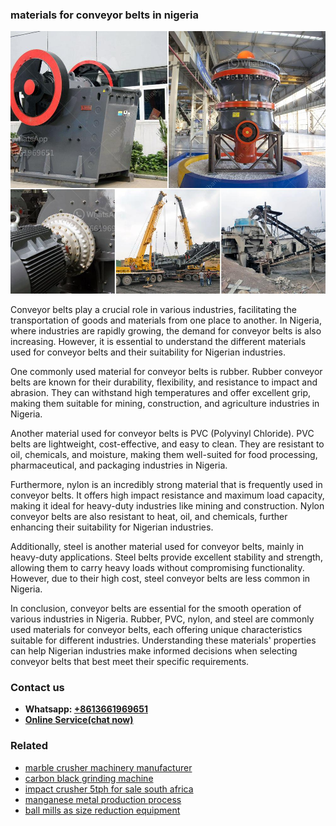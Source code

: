 <h3>materials for conveyor belts in nigeria</h3><img src='1708498054.jpg' alt=''><p>Conveyor belts play a crucial role in various industries, facilitating the transportation of goods and materials from one place to another. In Nigeria, where industries are rapidly growing, the demand for conveyor belts is also increasing. However, it is essential to understand the different materials used for conveyor belts and their suitability for Nigerian industries.</p><p>One commonly used material for conveyor belts is rubber. Rubber conveyor belts are known for their durability, flexibility, and resistance to impact and abrasion. They can withstand high temperatures and offer excellent grip, making them suitable for mining, construction, and agriculture industries in Nigeria.</p><p>Another material used for conveyor belts is PVC (Polyvinyl Chloride). PVC belts are lightweight, cost-effective, and easy to clean. They are resistant to oil, chemicals, and moisture, making them well-suited for food processing, pharmaceutical, and packaging industries in Nigeria.</p><p>Furthermore, nylon is an incredibly strong material that is frequently used in conveyor belts. It offers high impact resistance and maximum load capacity, making it ideal for heavy-duty industries like mining and construction. Nylon conveyor belts are also resistant to heat, oil, and chemicals, further enhancing their suitability for Nigerian industries.</p><p>Additionally, steel is another material used for conveyor belts, mainly in heavy-duty applications. Steel belts provide excellent stability and strength, allowing them to carry heavy loads without compromising functionality. However, due to their high cost, steel conveyor belts are less common in Nigeria.</p><p>In conclusion, conveyor belts are essential for the smooth operation of various industries in Nigeria. Rubber, PVC, nylon, and steel are commonly used materials for conveyor belts, each offering unique characteristics suitable for different industries. Understanding these materials' properties can help Nigerian industries make informed decisions when selecting conveyor belts that best meet their specific requirements.</p><h3>Contact us</h3><ul><li><strong>Whatsapp:&nbsp;<a href="https://wa.me/8613661969651">+8613661969651</a></strong></li><li><a href="https://swt.shibang-china.com/?git&amp;zhl&amp;materials for conveyor belts in nigeria"><strong>Online Service(chat now)</strong></a></li></ul><h3>Related</h3><ul><li><a href='marble crusher machinery manufacturer.md'>marble crusher machinery manufacturer</a></li><li><a href='carbon black grinding machine.md'>carbon black grinding machine</a></li><li><a href='impact crusher 5tph for sale south africa.md'>impact crusher 5tph for sale south africa</a></li><li><a href='manganese metal production process.md'>manganese metal production process</a></li><li><a href='ball mills as size reduction equipment.md'>ball mills as size reduction equipment</a></li></ul>